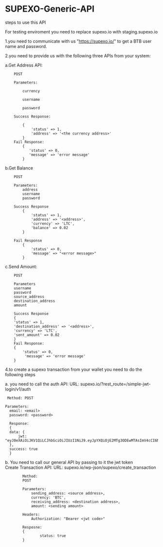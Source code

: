 # SUPEXO-Generic-API
steps to use this API

For testing enviroment you need to replace supexo.io with staging.supexo.io

1.you need to communicate with us "https://supexo.io/" to get a BTB user name and password.

2.you need to provide us with the following three APIs from your system:

  a.Get Address API:
  
        POST
	
        Parameters:
	
            currency
	    
            username
	    
            password
	    
        Success Response:
	
            {
                'status' => 1,
                'address' => '<the currency address>'	
            }	    
        Fail Response:	
            {
               'status' => 0,		
               'message' => 'error message'
            }	    
  
  b.Get Balance 
  
        POST	
	
        Parameters:
            address
            username
            password 
	    
        Success Response
            {
                'status' => 1,
                'address' => '<address>',
                'currency' => 'LTC',
                'balance' => 0.02
            }
	    
        Fail Response
            {
                'status' => 0,
                'message' => "<error message>"
            }
  
  c.Send Amount:
  
        POST
	
        Parameters
        username
        password
        source_address
        destination_address
        amount

        Success Response
        {
        'status' => 1,
        'destination_address' => '<address>',
        'currency' => 'LTC',
        'sent_amount' => 0.02
        }
        Fail Response:
        {
            'status' => 0,
             'message' => 'error message'
        }


4.to create a supexo transaction from your wallet you need to do the following steps 
  
  a. you need to call the auth API:
      URL: supexo.io/?rest_route=/simple-jwt-login/v1/auth
 
     Method: POST
    
    Parameters:
      email: <email>
      password: <password>
      
      Response:
      {
      data: {
          jwt:    "eyJ0eXAiOiJKV1QiLCJhbGciOiJIUzI1NiJ9.eyJpYXQiOjE2MTg3ODEwMTAsImV4cCI6NzYxODc4MTAxMCwiZW1haWwiOiJuYWxhd25laEBpdGdzb2Z0d2FyZS5jb20ifQ.rHkrV6eBFQ1VrXEQ_VVDBhBkXdajQfdXRL1MB0roMIo"
      },
      success: true
      }
  b. You need to call our general API by passing to it the jwt token  
			Create Transaction API:
			URL: supexo.io/wp-json/supexo/create_transaction
			
			Method:
			POST
			
			Parameters:
				sending_address: <source address>,
				currency: 'BTC',
				receiving_address: <destination address>,
				amount: <sending amount>
			
			Headers:
				Authorization: "Bearer <jwt code>"
			
			Resposne:
			{
					status: true
			}
